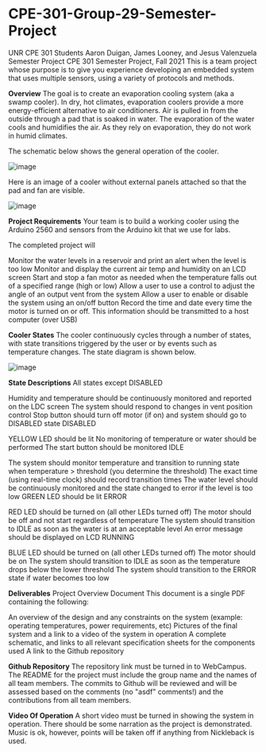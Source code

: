 # CPE-301-Group-29-Semester-Project
UNR CPE 301 Students Aaron Duigan, James Looney, and Jesus Valenzuela Semester Project
CPE 301 Semester Project, Fall 2021
This is a team project whose purpose is to give you experience developing an embedded system that uses multiple sensors, using a variety of protocols and methods.

**Overview**
The goal is to create an evaporation cooling system (aka a swamp cooler). In dry, hot climates, evaporation coolers provide a more energy-efficient alternative to air conditioners. Air is pulled in from the outside through a pad that is soaked in water. The evaporation of the water cools and humidifies the air. As they rely on evaporation, they do not work in humid climates.

The schematic below shows the general operation of the cooler.

![image](https://user-images.githubusercontent.com/70356127/141838711-e9ad0630-05e2-4a20-8e23-8302aa2c1dc2.png)

Here is an image of a cooler without external panels attached so that the pad and fan are visible.

![image](https://user-images.githubusercontent.com/70356127/141838771-1dc85423-f1a5-48e5-a34f-51569952ede6.png)

**Project Requirements**
Your team is to build a working cooler using the Arduino 2560 and sensors from the Arduino kit that we use for labs.

The completed project will

  Monitor the water levels in a reservoir and print an alert when the level is too low
  Monitor and display the current air temp and humidity on an LCD screen
  Start and stop a fan motor as needed when the temperature falls out of a specified range (high or low)
  Allow a user to use a control to adjust the angle of an output vent from the system
  Allow a user to enable or disable the system using an on/off button
  Record the time and date every time the motor is turned on or off. This information should be transmitted to a host computer (over USB)

**Cooler States**
The cooler continuously cycles through a number of states, with state transitions triggered by the user or by events such as temperature changes. The state diagram is shown    below.

![image](https://user-images.githubusercontent.com/70356127/141838794-74e6572d-5f68-4b80-a6c4-68ee8f57e55b.png)

**State Descriptions**
All states except DISABLED

Humidity and temperature should be continuously monitored and reported on the LDC screen
The system should respond to changes in vent position control
Stop button should turn off motor (if on) and system should go to DISABLED state
DISABLED

YELLOW LED should be lit
No monitoring of temperature or water should be performed
The start button should be monitored
IDLE

The system should monitor temperature and transition to running state when temperature > threshold (you determine the threshold)
The exact time (using real-time clock) should record transition times
The water level should be continuously monitored and the state changed to error if the level is too low
GREEN LED should be lit
ERROR

RED LED should be turned on (all other LEDs turned off)
The motor should be off and not start regardless of temperature
The system should transition to IDLE as soon as the water is at an acceptable level
An error message should be displayed on LCD
RUNNING

BLUE LED should be turned on (all other LEDs turned off)
The motor should be on
The system should transition to IDLE as soon as the temperature drops below the lower threshold
The system should transition to the ERROR state if water becomes too low

**Deliverables**
Project Overview Document
This document is a single PDF containing the following:

An overview of the design and any constraints on the system (example: operating temperatures, power requirements, etc)
Pictures of the final system and a link to a video of the system in operation
A complete schematic, and links to all relevant specification sheets for the components used
A link to the Github repository

**Github Repository**
The repository link must be turned in to WebCampus. The README for the project must include the group name and the names of all team members. The commits to Github will be reviewed and will be assessed based on the comments (no "asdf" comments!) and the contributions from all team members.

**Video Of Operation**
A short video must be turned in showing the system in operation. There should be some narration as the project is demonstrated. Music is ok, however, points will be taken off if anything from Nickleback is used.
